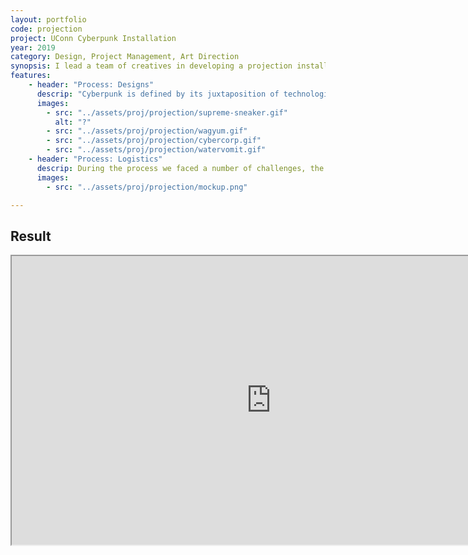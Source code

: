 ```yaml
---
layout: portfolio
code: projection
project: UConn Cyberpunk Installation
year: 2019
category: Design, Project Management, Art Direction
synopsis: I lead a team of creatives in developing a projection installation at UConn Stamford Paying homage to the Cyberpunk Genre. Over the course of several weeks, I guided my team from ideation to execution along with creating project graphics.
features:
    - header: "Process: Designs"
      descrip: "Cyberpunk is defined by its juxtaposition of technological advancements including Artificial Intelligence, Nanotechnology, and Cybernetics with a culturally stagnant society. Other themes like consumerism and corporatism are also often explored within the genre making it a brilliant analogue for changes we are witnessing today. Observing the student body around us we noticed the profound influence of branding towards fashion choice. Freshman were often flexing brands like Supreme and Balenciaga while simultaneously talking about not being able to afford textbooks. We found that amusing. As such, our designs were influenced by a mix of both existing and fictional branding to tie our metanarrative to present reality."
      images: 
        - src: "../assets/proj/projection/supreme-sneaker.gif"
          alt: "?"
        - src: "../assets/proj/projection/wagyum.gif"
        - src: "../assets/proj/projection/cybercorp.gif"
        - src: "../assets/proj/projection/watervomit.gif"
    - header: "Process: Logistics"
      descrip: During the process we faced a number of challenges, the first involving the projectors themselves. Our projectors were limited to low light conditions, meaning we could only properly test at night. In addition, the concourse lights impacted the projection image quality. Still, we were determined to make the installation work in a public space, so we put together a proposal to request accomodations. Here are some examples of visualizations we provided for approval.
      images:
        - src: "../assets/proj/projection/mockup.png"

---
```


## Result

<iframe src="https://drive.google.com/file/d/148GS-d3QVg5PlnuDt0-fxQ3429iVgeJF/preview" width="830" height="462"></iframe>